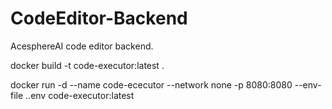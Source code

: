 # CodeEditor-Backend
AcesphereAI code editor backend.

docker build -t code-executor:latest .

docker run -d --name code-ececutor --network none -p 8080:8080 --env-file .\.env code-executor:latest